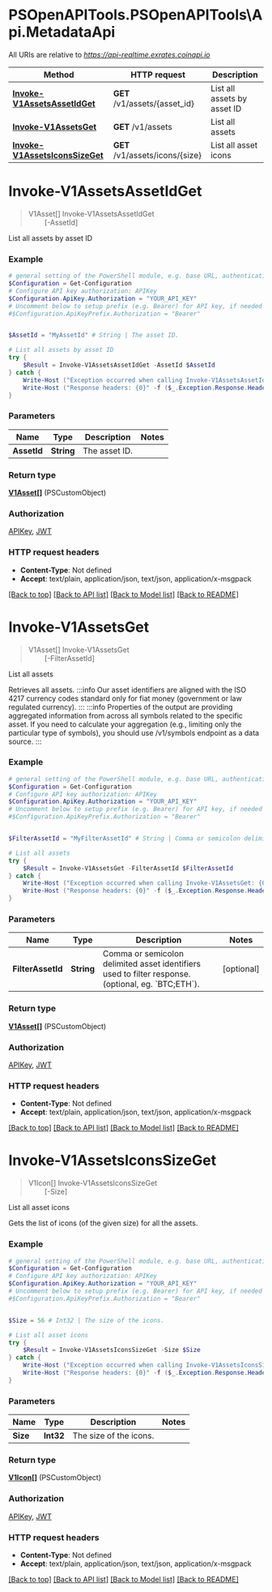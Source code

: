 # PSOpenAPITools.PSOpenAPITools\Api.MetadataApi

All URIs are relative to *https://api-realtime.exrates.coinapi.io*

Method | HTTP request | Description
------------- | ------------- | -------------
[**Invoke-V1AssetsAssetIdGet**](MetadataApi.md#Invoke-V1AssetsAssetIdGet) | **GET** /v1/assets/{asset_id} | List all assets by asset ID
[**Invoke-V1AssetsGet**](MetadataApi.md#Invoke-V1AssetsGet) | **GET** /v1/assets | List all assets
[**Invoke-V1AssetsIconsSizeGet**](MetadataApi.md#Invoke-V1AssetsIconsSizeGet) | **GET** /v1/assets/icons/{size} | List all asset icons


<a id="Invoke-V1AssetsAssetIdGet"></a>
# **Invoke-V1AssetsAssetIdGet**
> V1Asset[] Invoke-V1AssetsAssetIdGet<br>
> &nbsp;&nbsp;&nbsp;&nbsp;&nbsp;&nbsp;&nbsp;&nbsp;[-AssetId] <String><br>

List all assets by asset ID

### Example
```powershell
# general setting of the PowerShell module, e.g. base URL, authentication, etc
$Configuration = Get-Configuration
# Configure API key authorization: APIKey
$Configuration.ApiKey.Authorization = "YOUR_API_KEY"
# Uncomment below to setup prefix (e.g. Bearer) for API key, if needed
#$Configuration.ApiKeyPrefix.Authorization = "Bearer"


$AssetId = "MyAssetId" # String | The asset ID.

# List all assets by asset ID
try {
    $Result = Invoke-V1AssetsAssetIdGet -AssetId $AssetId
} catch {
    Write-Host ("Exception occurred when calling Invoke-V1AssetsAssetIdGet: {0}" -f ($_.ErrorDetails | ConvertFrom-Json))
    Write-Host ("Response headers: {0}" -f ($_.Exception.Response.Headers | ConvertTo-Json))
}
```

### Parameters

Name | Type | Description  | Notes
------------- | ------------- | ------------- | -------------
 **AssetId** | **String**| The asset ID. | 

### Return type

[**V1Asset[]**](V1Asset.md) (PSCustomObject)

### Authorization

[APIKey](../README.md#APIKey), [JWT](../README.md#JWT)

### HTTP request headers

 - **Content-Type**: Not defined
 - **Accept**: text/plain, application/json, text/json, application/x-msgpack

[[Back to top]](#) [[Back to API list]](../README.md#documentation-for-api-endpoints) [[Back to Model list]](../README.md#documentation-for-models) [[Back to README]](../README.md)

<a id="Invoke-V1AssetsGet"></a>
# **Invoke-V1AssetsGet**
> V1Asset[] Invoke-V1AssetsGet<br>
> &nbsp;&nbsp;&nbsp;&nbsp;&nbsp;&nbsp;&nbsp;&nbsp;[-FilterAssetId] <String><br>

List all assets

Retrieves all assets.              :::info Our asset identifiers are aligned with the ISO 4217 currency codes standard only for fiat money (government or law regulated currency). :::              :::info Properties of the output are providing aggregated information from across all symbols related to the specific asset. If you need to calculate your aggregation (e.g., limiting only the particular type of symbols), you should use /v1/symbols endpoint as a data source. :::

### Example
```powershell
# general setting of the PowerShell module, e.g. base URL, authentication, etc
$Configuration = Get-Configuration
# Configure API key authorization: APIKey
$Configuration.ApiKey.Authorization = "YOUR_API_KEY"
# Uncomment below to setup prefix (e.g. Bearer) for API key, if needed
#$Configuration.ApiKeyPrefix.Authorization = "Bearer"


$FilterAssetId = "MyFilterAssetId" # String | Comma or semicolon delimited asset identifiers used to filter response. (optional, eg. `BTC;ETH`). (optional)

# List all assets
try {
    $Result = Invoke-V1AssetsGet -FilterAssetId $FilterAssetId
} catch {
    Write-Host ("Exception occurred when calling Invoke-V1AssetsGet: {0}" -f ($_.ErrorDetails | ConvertFrom-Json))
    Write-Host ("Response headers: {0}" -f ($_.Exception.Response.Headers | ConvertTo-Json))
}
```

### Parameters

Name | Type | Description  | Notes
------------- | ------------- | ------------- | -------------
 **FilterAssetId** | **String**| Comma or semicolon delimited asset identifiers used to filter response. (optional, eg. &#x60;BTC;ETH&#x60;). | [optional] 

### Return type

[**V1Asset[]**](V1Asset.md) (PSCustomObject)

### Authorization

[APIKey](../README.md#APIKey), [JWT](../README.md#JWT)

### HTTP request headers

 - **Content-Type**: Not defined
 - **Accept**: text/plain, application/json, text/json, application/x-msgpack

[[Back to top]](#) [[Back to API list]](../README.md#documentation-for-api-endpoints) [[Back to Model list]](../README.md#documentation-for-models) [[Back to README]](../README.md)

<a id="Invoke-V1AssetsIconsSizeGet"></a>
# **Invoke-V1AssetsIconsSizeGet**
> V1Icon[] Invoke-V1AssetsIconsSizeGet<br>
> &nbsp;&nbsp;&nbsp;&nbsp;&nbsp;&nbsp;&nbsp;&nbsp;[-Size] <Int32><br>

List all asset icons

Gets the list of icons (of the given size) for all the assets.

### Example
```powershell
# general setting of the PowerShell module, e.g. base URL, authentication, etc
$Configuration = Get-Configuration
# Configure API key authorization: APIKey
$Configuration.ApiKey.Authorization = "YOUR_API_KEY"
# Uncomment below to setup prefix (e.g. Bearer) for API key, if needed
#$Configuration.ApiKeyPrefix.Authorization = "Bearer"


$Size = 56 # Int32 | The size of the icons.

# List all asset icons
try {
    $Result = Invoke-V1AssetsIconsSizeGet -Size $Size
} catch {
    Write-Host ("Exception occurred when calling Invoke-V1AssetsIconsSizeGet: {0}" -f ($_.ErrorDetails | ConvertFrom-Json))
    Write-Host ("Response headers: {0}" -f ($_.Exception.Response.Headers | ConvertTo-Json))
}
```

### Parameters

Name | Type | Description  | Notes
------------- | ------------- | ------------- | -------------
 **Size** | **Int32**| The size of the icons. | 

### Return type

[**V1Icon[]**](V1Icon.md) (PSCustomObject)

### Authorization

[APIKey](../README.md#APIKey), [JWT](../README.md#JWT)

### HTTP request headers

 - **Content-Type**: Not defined
 - **Accept**: text/plain, application/json, text/json, application/x-msgpack

[[Back to top]](#) [[Back to API list]](../README.md#documentation-for-api-endpoints) [[Back to Model list]](../README.md#documentation-for-models) [[Back to README]](../README.md)

